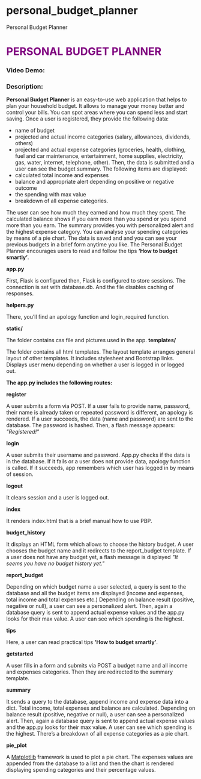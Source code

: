 # personal_budget_planner
Personal Budget Planner
# <span style="color:purple">  PERSONAL BUDGET PLANNER</span>

### Video Demo:  <URL HERE>
### Description:

**Personal Budget Planner** is an easy-to-use web application that helps to plan your household budget. It allows to manage your money better and control your bills. You can spot areas where you can spend less and start saving.
Once a user is registered, they provide the following data:
- name of budget
- projected and actual income categories (salary, allowances, dividends, others)
- projected and actual expense categories (groceries, health, clothing, fuel and car maintenance, entertainment, home supplies, electricity, gas, water, internet, telephone, other).
Then, the data is submitted and a user can see the budget summary. The following items are displayed:
- calculated total income and expenses
- balance and appropriate alert depending on positive or negative outcome
- the spending with max value
- breakdown of all expense categories.

The user can see how much they earned and how much they spent. The calculated balance shows if you earn more than you spend or you spend more than you earn. The summary provides you with personalized alert and the highest expense category. You can analyse your spending categories by means of a pie chart. The data is saved and and you can see your previous budgets in a brief form anytime you like. The Personal Budget Planner encourages users to read and follow the tips **‘How to budget smartly’**.


**app.py**

First, Flask is configured then,  Flask is configured to store sessions. The connection is set with database.db. And the file disables caching of responses.

**helpers.py**

There, you’ll find an apology function and login_required function.

**static/**

The folder contains css file and pictures used in the app.
**templates/**

The folder contains all html templates. The layout template arranges general layout of other templates. It includes stylesheet and Bootstrap links. Displays user menu depending on whether a user is logged in or logged out.

**The app.py includes the following routes:**

**register**

A user submits a form via POST. If a user fails to provide name, password, their name is already taken or repeated password is different, an apology is rendered. If a user succeeds, the data (name and password) are sent to the database. The password is hashed. Then, a flash message appears: *"Registered!"*


**login**

A user submits their username and password. App.py checks if the data is in the database. If it fails or a user does not provide data, apology function is called. If it succeeds, app remembers which user has logged in by means of session.

**logout**

It clears session and a user is logged out.

**index**

It renders index.html that is a brief manual how to use PBP.

**budget_history**

It displays an HTML form which allows to choose the history budget. A user chooses the budget name and it redirects to the report_budget template. If a user does not have any budget yet, a flash message is displayed *"It seems you have no budget history yet."*

**report_budget**

Depending on which budget name a user selected, a query is sent to the database and all the budget items are displayed (income and expenses, total income and total expenses etc.)
Depending on balance result (positive, negative or null), a user can see a personalized alert. Then, again a database query is sent to append actual expense values and the app.py looks for their max value. A user can see which spending is the highest.

**tips**

Here, a user can read practical tips **'How to budget smartly’**.

**getstarted**

A user fills in a form and submits via POST a budget name and all income and expenses categories. Then they are redirected to the summary template.

**summary**

It sends a query to the database, append income and expense data into a dict. Total income, total expenses and balance are calculated. Depending on balance result (positive, negative or null), a user can see a personalized alert. Then, again a database query is sent to append actual expense values and the app.py looks for their max value. A user can see which spending is the highest. There’s a breakdown of all expense categories as a pie chart.

**pie_plot**

A [Matplotlib](https://matplotlib.org/) framework is used to plot a pie chart. The expenses values are appended from the database to a list and then the chart is rendered displaying spending categories and their percentage values.

